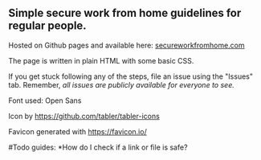 ## Simple secure work from home guidelines for regular people.
Hosted on Github pages and available here: [secureworkfromhome.com](https://secureworkfromhome.com "secureworkfromhome.com")

The page is written in plain HTML with some basic CSS. 

If you get stuck following any of the steps, file an issue using the "Issues" tab. Remember, *all issues are publicly available for everyone to see.* 

Font used: Open Sans

Icon by https://github.com/tabler/tabler-icons

Favicon generated with https://favicon.io/


#Todo guides:
*How do I check if a link or file is safe?
